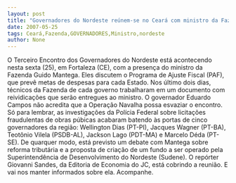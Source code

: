 ```yaml
---
layout: post
title: "Governadores do Nordeste reúnem-se no Ceará com ministro da Fazenda Guido Mantega"
date: 2007-05-25
tags: Ceará,Fazenda,GOVERNADORES,Ministro,nordeste
author: None
---
```


O Terceiro Encontro dos Governadores do Nordeste est&aacute; acontecendo nesta sexta (25), em Fortaleza (CE), com a presen&ccedil;a do ministro da Fazenda Guido Mantega.
Eles&nbsp;discutem o Programa de Ajuste Fiscal (PAF), que prev&ecirc; metas de despesas para cada Estado.&nbsp;Nos &uacute;ltimo dois dias, t&eacute;cnicos da Fazenda de cada governo trabalharam em um documento com reividica&ccedil;&otilde;es que ser&atilde;o entregues ao ministro.
O governador Eduardo Campos n&atilde;o acredita que a Opera&ccedil;&atilde;o Navalha possa esvaziar o encontro. S&oacute; para lembrar,&nbsp;as investiga&ccedil;&otilde;es da Pol&iacute;cia Federal sobre licita&ccedil;&otilde;es fraudulentas de obras p&uacute;bicas acabaram batendo &agrave;s portas de cinco governadores da regi&atilde;o:&nbsp;Wellington Dias (PT-PI), Jacques Wagner (PT-BA), Teot&ocirc;nio Vilela (PSDB-AL), Jackson Lago (PDT-MA) e Marcelo D&eacute;da (PT-SE). 
De quarquer modo,&nbsp;est&aacute; previsto um debate com&nbsp;Mantega sobre reforma tribut&aacute;ria e a proposta de cria&ccedil;&atilde;o de um fundo a ser operado pela Superintend&ecirc;ncia de Desenvolvimento do Nordeste (Sudene). 
O rep&oacute;rter Giovanni Sandes, da Editoria de Economia do JC, est&aacute; cobrindo a reuni&atilde;o. E vai nos manter informados sobre ela. Acompanhe.&nbsp;
 
